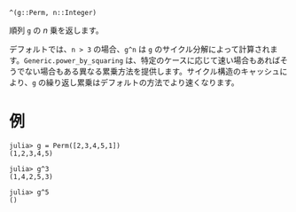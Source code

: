 ```
^(g::Perm, n::Integer)
```

順列 `g` の $n$ 乗を返します。

デフォルトでは、`n > 3` の場合、`g^n` は `g` のサイクル分解によって計算されます。`Generic.power_by_squaring` は、特定のケースに応じて速い場合もあればそうでない場合もある異なる累乗方法を提供します。サイクル構造のキャッシュにより、`g` の繰り返し累乗はデフォルトの方法でより速くなります。

# 例

```jldoctest
julia> g = Perm([2,3,4,5,1])
(1,2,3,4,5)

julia> g^3
(1,4,2,5,3)

julia> g^5
()
```
